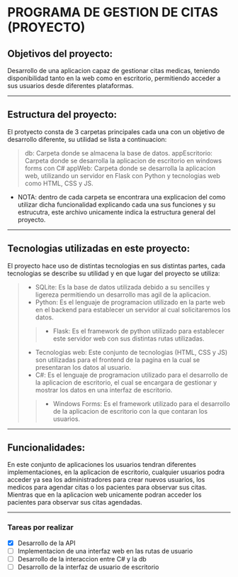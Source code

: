 # PROGRAMA DE GESTION DE CITAS (PROYECTO)
## Objetivos del proyecto:
Desarrollo de una aplicacion capaz de gestionar citas medicas, teniendo disponibilidad tanto en la web como en escritorio, permitiendo acceder a sus usuarios desde diferentes plataformas.

***

## Estructura del proyecto:
El protyecto consta de 3 carpetas principales cada una con un objetivo de desarrollo diferente, su utilidad se lista a continuacion:

> db: Carpeta donde se almacena la base de datos.
> appEscritorio: Carpeta donde se desarrolla la aplicacion de escritorio en windows forms con C#
> appWeb: Carpeta donde se desarrolla la aplicacion web, utilizando un servidor en  Flask con Python y tecnologias web como HTML, CSS y JS.

* NOTA: dentro de cada carpeta se encontrara una explicacion del como utilizar dicha funcionalidad explicando cada una sus funciones y su estrucutra, este archivo unicamente indica la estructura general del proyecto.

***

## Tecnologias utilizadas en este proyecto:
El proyecto hace uso de distintas tecnologias en sus distintas partes, cada tecnologias se describe su utilidad y en que lugar del proyecto se utiliza:
> * SQLite: Es la base de datos utilizada debido a su sencilles y ligereza permitiendo un desarrollo mas agil de la aplicacion.
> * Python: Es el lenguaje de programacion utilizado en la parte web en el backend para establecer un servidor al cual solicitaremos los datos.
>> * Flask: Es el framework de python utilizado para establecer este servidor web con sus distintas rutas utilizadas.
> * Tecnologias web: Este conjunto de tecnologias (HTML, CSS y JS) son utilizadas para el frontend de la pagina en la cual se presentaran los datos al usuario.
> * C#: Es el lenguaje de programacion utilizado para el desarrollo de la aplicacion de escritorio, el cual se encargara de gestionar y mostrar los datos en una interfaz de escritorio.
>> * Windows Forms: Es el framework utilizado para el desarrollo de la aplicacion de escritorio con la que contaran los usuarios.

***

## Funcionalidades:
En este conjunto de aplicaciones los usuarios tendran diferentes implementaciones, en la aplicacion de escritorio, cualquier usuarios podra acceder ya sea los administradores para crear nuevos usuarios, los medicos para agendar citas o los pacientes para observar sus citas. Mientras que en la aplicacion web unicamente podran acceder los pacientes para observar sus citas agendadas.

***

### Tareas por realizar
- [x] Desarrollo de la API
- [ ] Implementacion de una interfaz web en las rutas de usuario
- [ ] Desarrollo de la interaccion entre C# y la db
- [ ] Desarrollo de la interfaz de usuario de escritorio 